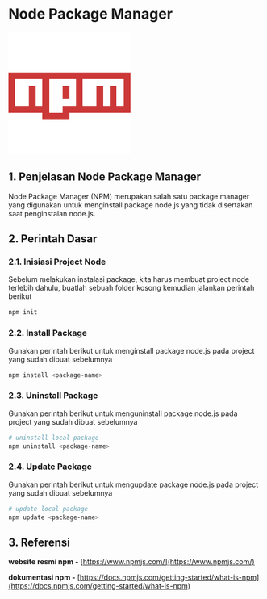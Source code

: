 # Node Package Manager

![npm](npm.png)

## 1. Penjelasan Node Package Manager

Node Package Manager (NPM) merupakan salah satu package manager yang digunakan untuk menginstall package node.js yang tidak disertakan saat penginstalan node.js.

## 2. Perintah Dasar

### 2.1. Inisiasi Project Node

Sebelum melakukan instalasi package, kita harus membuat project node terlebih dahulu, buatlah sebuah folder kosong kemudian jalankan perintah berikut

```bash
npm init
```

### 2.2. Install Package

Gunakan perintah berikut untuk menginstall package node.js pada project yang sudah dibuat sebelumnya

```bash
npm install <package-name>
```

### 2.3. Uninstall Package

Gunakan perintah berikut untuk menguninstall package node.js pada project yang sudah dibuat sebelumnya

```bash
# uninstall local package
npm uninstall <package-name>
```

### 2.4. Update Package

Gunakan perintah berikut untuk mengupdate package node.js pada project yang sudah dibuat sebelumnya

```bash
# update local package
npm update <package-name>
```

## 3. Referensi

**website resmi npm -** [https://www.npmjs.com/](https://www.npmjs.com/)

**dokumentasi npm -** [https://docs.npmjs.com/getting-started/what-is-npm](https://docs.npmjs.com/getting-started/what-is-npm)
